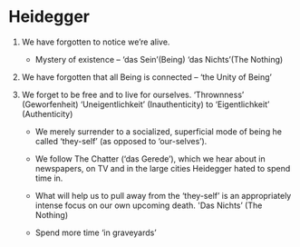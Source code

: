 # Heidegger
1.	We have forgotten to notice we’re alive. 
    - Mystery of existence – ‘das Sein’(Being) ‘das Nichts’(The Nothing)

2.	We have forgotten that all Being is connected – ‘the Unity of Being’
3.	We forget to be free and to live for ourselves. ‘Thrownness’ (Geworfenheit)
‘Uneigentlichkeit’ (Inauthenticity) to ‘Eigentlichkeit’ (Authenticity)
    - We merely surrender to a socialized, superficial mode of being he called ‘they-self’ 
    (as opposed to ‘our-selves’). 

    - We follow The Chatter (‘das Gerede’), which we hear about in newspapers, on TV and in the large cities 
    Heidegger hated to spend time in. 

    - What will help us to pull away from the ‘they-self’ is an appropriately intense focus on our own 
    upcoming death. 'Das Nichts’ (The Nothing)

    - Spend more time ‘in graveyards’
